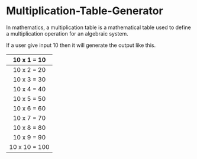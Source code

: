 # Multiplication-Table-Generator
In mathematics, a multiplication table is a mathematical table used to define a multiplication operation for an algebraic system.

If a user give input 10 then it will generate the output like this.

| 10 x 1 = 10 |
| :---------: |
| 10 x 2 = 20 |
| 10 x 3 = 30 |
| 10 x 4 = 40 |
| 10 x 5 = 50 |
| 10 x 6 = 60 |
| 10 x 7 = 70 |
| 10 x 8 = 80 |
| 10 x 9 = 90 |
| 10 x 10 = 100|

